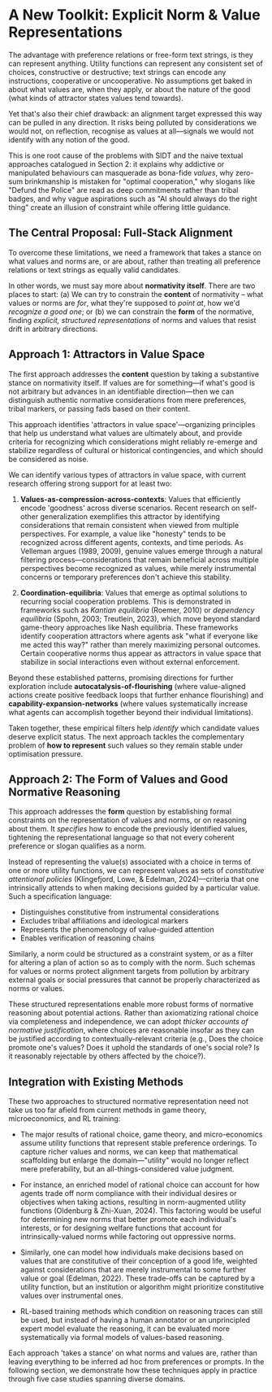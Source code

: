 # A New Toolkit: Explicit Norm & Value Representations

The advantage with preference relations or free-form text strings, is they can represent anything. Utility functions can represent any consistent set of choices, constructive or destructive; text strings can encode any instructions, cooperative or uncooperative. No assumptions get baked in about what values are, when they apply, or about the nature of the good (what kinds of attractor states values tend towards).

Yet that's also their chief drawback: an alignment target expressed this way can be pulled in any direction. It risks being polluted by considerations we would not, on reflection, recognise as values at all—signals we would not identify with any notion of the good.

This is one root cause of the problems with SIDT and the naive textual approaches catalogued in Section 2: it explains why addictive or manipulated behaviours can masquerade as bona-fide *values*, why zero-sum brinkmanship is mistaken for "optimal cooperation," why slogans like "Defund the Police" are read as deep commitments rather than tribal badges, and why vague aspirations such as "AI should always do the right thing" create an illusion of constraint while offering little guidance.

## The Central Proposal: Full-Stack Alignment

To overcome these limitations, we need a framework that takes a stance on what values and norms are, or are about, rather than treating all preference relations or text strings as equally valid candidates.

In other words, we must say more about **normativity itself**.  There are two places to start: (a) We can try to constrain the **content** of normativity – what values or norms are *for*, what they're supposed to *point at*, how we'd *recognize a good one*; or (b) we can constrain the **form** of the normative, finding *explicit, structured representations* of norms and values that resist drift in arbitrary directions.

## Approach 1: Attractors in Value Space

The first approach addresses the **content** question by taking a substantive stance on normativity itself. If values are for something—if what's good is not arbitrary but advances in an identifiable direction—then we can distinguish authentic normative considerations from mere preferences, tribal markers, or passing fads based on their content.

This approach identifies 'attractors in value space'—organizing principles that help us understand what values are ultimately about, and provide criteria for recognizing which considerations might reliably re-emerge and stabilize regardless of cultural or historical contingencies, and which should be considered as noise.

We can identify various types of attractors in value space, with current research offering strong support for at least two:

1. **Values-as-compression-across-contexts**: Values that efficiently encode 'goodness' across diverse scenarios. Recent research on self-other generalization exemplifies this attractor by identifying considerations that remain consistent when viewed from multiple perspectives. For example, a value like "honesty" tends to be recognized across different agents, contexts, and time periods. As Velleman argues (1989, 2009), genuine values emerge through a natural filtering process—considerations that remain beneficial across multiple perspectives become recognized as values, while merely instrumental concerns or temporary preferences don't achieve this stability.

2. **Coordination-equilibria**: Values that emerge as optimal solutions to recurring social cooperation problems. This is demonstrated in frameworks such as *Kantian equilibria* (Roemer, 2010) or *dependency equilibria* (Spohn, 2003; Treutlein, 2023), which move beyond standard game-theory approaches like Nash equilibria. These frameworks identify cooperation attractors where agents ask "what if everyone like me acted this way?" rather than merely maximizing personal outcomes. Certain cooperative norms thus appear as attractors in value space that stabilize in social interactions even without external enforcement.

Beyond these established patterns, promising directions for further exploration include **autocatalysis-of-flourishing** (where value-aligned actions create positive feedback loops that further enhance flourishing) and **capability-expansion-networks** (where values systematically increase what agents can accomplish together beyond their individual limitations).

Taken together, these empirical filters help *identify* which candidate values deserve explicit status.  The next approach tackles the complementary problem of **how to represent** such values so they remain stable under optimisation pressure.

## Approach 2: The Form of Values and Good Normative Reasoning

This approach addresses the **form** question by establishing formal constraints on the representation of values and norms, or on reasoning about them. It *specifies* how to encode the previously identified values, tightening the representational language so that not every coherent preference or slogan qualifies as a norm.

Instead of representing the value(s) associated with a choice in terms of one or more utility functions, we can represent values as sets of *constitutive attentional policies* (Klingefjord, Lowe, & Edelman, 2024)—criteria that one intrinsically attends to when making decisions guided by a particular value. Such a specification language:

- Distinguishes constitutive from instrumental considerations
- Excludes tribal affiliations and ideological markers
- Represents the phenomenology of value-guided attention
- Enables verification of reasoning chains

Similarly, a norm could be structured as a constraint system, or as a filter for altering a plan of action so as to comply with the norm. Such schemas for values or norms protect alignment targets from pollution by arbitrary external goals or social pressures that cannot be properly characterized as norms or values.

These structured representations enable more robust forms of normative reasoning about potential actions. Rather than axiomatizing rational choice via completeness and independence, we can adopt *thicker accounts of normative justification*, where choices are reasonable insofar as they can be justified according to contextually-relevant criteria (e.g., Does the choice promote one's values? Does it uphold the standards of one's social role? Is it reasonably rejectable by others affected by the choice?).

## Integration with Existing Methods

These two approaches to structured normative representation need not take us too far afield from current methods in game theory, microeconomics, and RL training:

- The major results of rational choice, game theory, and micro-economics assume utility functions that represent stable preference orderings. To capture richer values and norms, we can keep that mathematical scaffolding but enlarge the domain—"utility" would no longer reflect mere preferability, but an all-things-considered value judgment.

- For instance, an enriched model of rational choice can account for how agents trade off norm compliance with their individual desires or objectives when taking actions, resulting in norm-augmented utility functions (Oldenburg & Zhi-Xuan, 2024). This factoring would be useful for determining new norms that better promote each individual's interests, or for designing welfare functions that account for intrinsically-valued norms while factoring out oppressive norms.

- Similarly, one can model how individuals make decisions based on values that are constitutive of their conception of a good life, weighted against considerations that are merely instrumental to some further value or goal (Edelman, 2022). These trade-offs can be captured by a utility function, but an institution or algorithm might prioritize constitutive values over instrumental ones.

- RL-based training methods which condition on reasoning traces can still be used, but instead of having a human annotator or an unprincipled expert model evaluate the reasoning, it can be evaluated more systematically via formal models of values-based reasoning.

Each approach 'takes a stance' on what norms and values are, rather than leaving everything to be inferred ad hoc from preferences or prompts. In the following section, we demonstrate how these techniques apply in practice through five case studies spanning diverse domains.